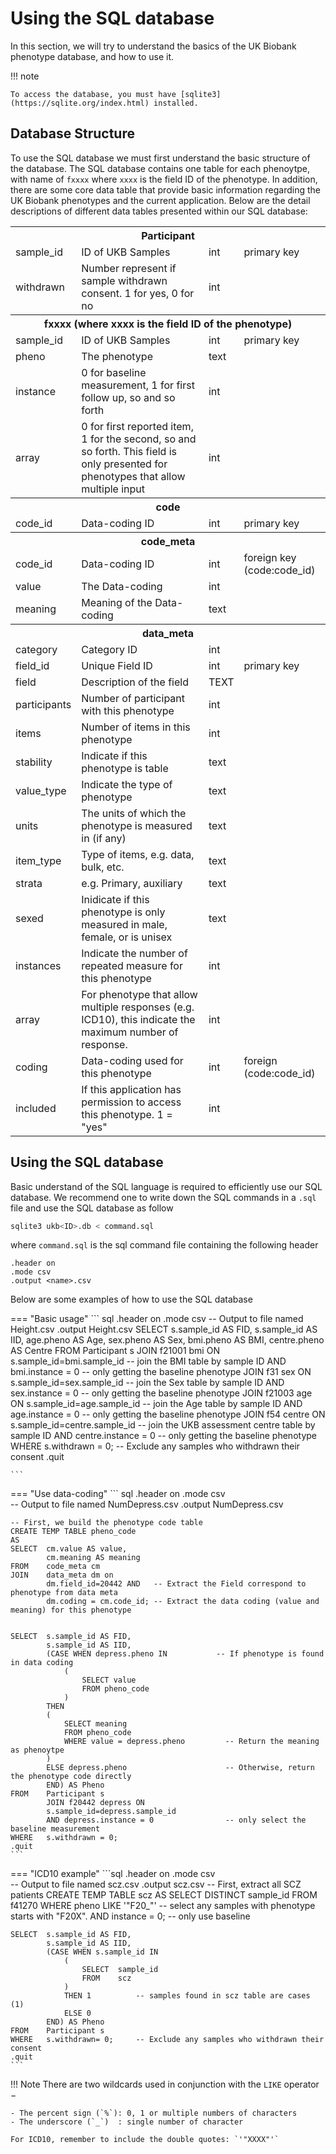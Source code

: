 # Using the SQL database
In this section, we will try to understand the basics of the UK Biobank phenotype database, and how to use it. 

!!! note

    To access the database, you must have [sqlite3](https://sqlite.org/index.html) installed. 

## Database Structure 
To use the SQL database we must first understand the basic structure of the database. 
The SQL database contains one table for each phenoytpe, with name of `fxxxx` where `xxxx` is the field ID of the phenotype. 
In addition, there are some core data table that provide basic information regarding the UK Biobank phenotypes and the current application.
Below are the detail descriptions of different data tables presented within our SQL database:

<table>
<th colspan="4">
Participant
</th>
<tr>
    <td>sample_id</td>
    <td>ID of UKB Samples</td>
    <td>int</td>
    <td>primary key</td>
</tr>
<tr>
    <td>withdrawn</td>
    <td>Number represent if sample withdrawn consent. 1 for yes, 0 for no</td>
    <td>int</td>
    <td></td>
</tr>
<th colspan="4">
fxxxx (where xxxx is the field ID of the phenotype)
</th>
<tr>
    <td>sample_id</td>
    <td>ID of UKB Samples</td>
    <td>int</td>
    <td>primary key</td>
</tr>
<tr>
    <td>pheno</td>
    <td>The phenotype</td>
    <td>text</td>
    <td></td>
</tr>
<tr>
    <td>instance</td>
    <td>0 for baseline measurement, 1 for first follow up, so and so forth</td>
    <td>int</td>
    <td></td>
</tr>
<tr>
    <td>array</td>
    <td>0 for first reported item, 1 for the second, so and so forth. This field is only presented for phenotypes that allow multiple input</td>
    <td>int</td>
    <td></td>
</tr>
<th colspan="4">
code
</th>
<tr>
    <td>code_id</td>
    <td>Data-coding ID</td>
    <td>int</td>
    <td>primary key</td>
</tr>
<th colspan="4">
code_meta
</th>
<tr>
    <td>code_id</td>
    <td>Data-coding ID</td>
    <td>int</td>
    <td>foreign key (code:code_id)</td>
</tr>
<tr>
    <td>value</td>
    <td>The Data-coding</td>
    <td>int</td>
    <td></td>
</tr>
<tr>
    <td>meaning</td>
    <td>Meaning of the Data-coding</td>
    <td>text</td>
    <td></td>
</tr>
<th colspan="4">
data_meta
</th>
<tr>
    <td>category</td>
    <td>Category ID</td>
    <td>int</td>
    <td></td>
</tr>
<tr>
    <td>field_id</td>
    <td>Unique Field ID</td>
    <td>int</td>
    <td>primary key</td>
</tr>
<tr>
    <td>field</td>
    <td>Description of the field</td>
    <td>TEXT</td>
    <td></td>
</tr>
<tr>
    <td>participants</td>
    <td>Number of participant with this phenotype</td>
    <td>int</td>
    <td></td>
</tr>
<tr>
    <td>items</td>
    <td>Number of items in this phenotype</td>
    <td>int</td>
    <td></td>
</tr>
<tr>
    <td>stability</td>
    <td>Indicate if this phenotype is table</td>
    <td>text</td>
    <td></td>
</tr>
<tr>
    <td>value_type</td>
    <td>Indicate the type of phenotype</td>
    <td>text</td>
    <td></td>
</tr>
<tr>
    <td>units</td>
    <td>The units of which the phenotype is measured in (if any)</td>
    <td>text</td>
    <td></td>
</tr>
<tr>
    <td>item_type</td>
    <td>Type of items, e.g. data, bulk, etc.</td>
    <td>text</td>
    <td></td>
</tr>
<tr>
    <td>strata</td>
    <td>e.g. Primary, auxiliary</td>
    <td>text</td>
    <td></td>
</tr>
<tr>
    <td>sexed</td>
    <td>Inidicate if this phenotype is only measured in male, female, or is unisex</td>
    <td>text</td>
    <td></td>
</tr>
<tr>
    <td>instances</td>
    <td>Indicate the number of repeated measure for this phenotype</td>
    <td>int</td>
    <td></td>
</tr>
<tr>
    <td>array</td>
    <td>For phenotype that allow multiple responses (e.g. ICD10), this indicate the maximum number of response. </td>
    <td>int</td>
    <td></td>
</tr>
<tr>
    <td>coding</td>
    <td>Data-coding used for this phenotype</td>
    <td>int</td>
    <td>foreign (code:code_id)</td>
</tr>
<tr>
    <td>included</td>
    <td>If this application has permission to access this phenotype. 1 = "yes"</td>
    <td>int</td>
    <td></td>
</tr>
</table>

## Using the SQL database
Basic understand of the SQL language is required to efficiently use our SQL database. 
We recommend one to write down the SQL commands in a `.sql` file and use the SQL database as follow
```bash
sqlite3 ukb<ID>.db < command.sql
```
where `command.sql` is the sql command file containing the following header
``` sqlite
.header on
.mode csv
.output <name>.csv
```

Below are some examples of how to use the SQL database

=== "Basic usage"
    ``` sql
    .header on
    .mode csv
    -- Output to file named Height.csv
    .output Height.csv 
    SELECT  s.sample_id AS FID, 
            s.sample_id AS IID,
            age.pheno AS Age,
            sex.pheno AS Sex,
            bmi.pheno AS BMI,
            centre.pheno AS Centre
    FROM    Participant s 
            JOIN    f21001 bmi ON 
                    s.sample_id=bmi.sample_id       -- join the BMI table by sample ID
                    AND bmi.instance = 0            -- only getting the baseline phenotype
            JOIN    f31 sex ON
                    s.sample_id=sex.sample_id       -- join the Sex table by sample ID
                    AND sex.instance = 0            -- only getting the baseline phenotype
            JOIN    f21003 age ON 
                    s.sample_id=age.sample_id       -- join the Age table by sample ID
                    AND age.instance = 0            -- only getting the baseline phenotype
            JOIN    f54 centre ON 
                    s.sample_id=centre.sample_id    -- join the UKB assessment centre table by sample ID
                    AND centre.instance = 0         -- only getting the baseline phenotype
            WHERE   s.withdrawn = 0;                -- Exclude any samples who withdrawn their consent
    .quit

    ```

=== "Use data-coding"
    ``` sql
    .header on
    .mode csv    
    -- Output to file named NumDepress.csv 
    .output NumDepress.csv 

    -- First, we build the phenotype code table
    CREATE TEMP TABLE pheno_code
    AS
    SELECT  cm.value AS value,
            cm.meaning AS meaning
    FROM    code_meta cm
    JOIN    data_meta dm on          
            dm.field_id=20442 AND   -- Extract the Field correspond to phenotype from data meta
            dm.coding = cm.code_id; -- Extract the data coding (value and meaning) for this phenotype


    SELECT  s.sample_id AS FID,
            s.sample_id AS IID,
            (CASE WHEN depress.pheno IN           -- If phenotype is found in data coding
                (
                    SELECT value 
                    FROM pheno_code
                )
            THEN  
            (
                SELECT meaning 
                FROM pheno_code 
                WHERE value = depress.pheno         -- Return the meaning as phenoytpe
            )
            ELSE depress.pheno                      -- Otherwise, return the phenotype code directly
            END) AS Pheno
    FROM    Participant s
            JOIN f20442 depress ON 
            s.sample_id=depress.sample_id
            AND depress.instance = 0                -- only select the baseline measurement
    WHERE   s.withdrawn = 0;
    .quit
    ```

=== "ICD10 example"
    ```sql
    .header on
    .mode csv    
    -- Output to file named scz.csv 
    .output scz.csv 
    -- First, extract all SCZ patients
    CREATE TEMP TABLE scz
    AS
    SELECT  DISTINCT sample_id
    FROM    f41270
    WHERE   pheno LIKE '"F20_"' -- select any samples with phenotype starts with "F20X". 
            AND instance = 0;   -- only use baseline
  
    SELECT  s.sample_id AS FID, 
            s.sample_id AS IID,
            (CASE WHEN s.sample_id IN
                (
                    SELECT  sample_id
                    FROM    scz
                )
                THEN 1          -- samples found in scz table are cases (1)
                ELSE 0
            END) AS Pheno
    FROM    Participant s 
    WHERE   s.withdrawn= 0;     -- Exclude any samples who withdrawn their consent
    .quit
    ```

!!! Note
    There are two wildcards used in conjunction with the `LIKE` operator −

    - The percent sign (`%`): 0, 1 or multiple numbers of characters
    - The underscore (`_`)  : single number of character

    For ICD10, remember to include the double quotes: `'"XXXX"'`

